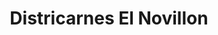 ---
title: "Districarnes El Novillon"
url: /puerto-gaitan/districarnes-el-novillon/
shop: Metzgerei
---